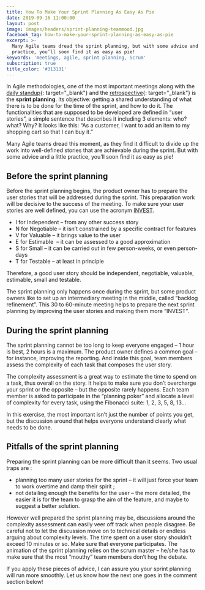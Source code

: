 ```yaml
---
title: How To Make Your Sprint Planning As Easy As Pie
date: 2019-09-16 11:00:00
layout: post
image: images/headers/sprint-planning-teammood.jpg
facebook_tag: how-to-make-your-sprint-planning-as-easy-as-pie
excerpt: >-
  Many Agile teams dread the sprint planning, but with some advice and a little
  practice, you’ll soon find it as easy as pie!
keywords: 'meetings, agile, sprint planning, Scrum'
subscription: true
title_color: '#313131'
---
```


In Agile methodologies, one of the most important meetings along with the [daily standup](https://blog.teammood.com/2018/04/18/best-practices-to-run-effective-daily-standup-meetings.html){: target="_blank"} and the [retrospective](https://blog.teammood.com/2018/02/07/a-simple-guide-to-run-agile-retrospectives.html){: target="_blank"} is the **sprint planning**. Its objective: getting a shared understanding of what there is to be done for the time of the sprint, and how to do it. The functionalities that are supposed to be developed are defined in “user stories”, a simple sentence that describes it including 3 elements: who? what? Why? It looks like this: “As a customer, I want to add an item to my shopping cart so that I can buy it.”

Many Agile teams dread this moment, as they find it difficult to divide up the work into well-defined stories that are achievable during the sprint. But with some advice and a little practice, you’ll soon find it as easy as pie\!

## **Before the sprint planning**

Before the sprint planning begins, the product owner has to prepare the user stories that will be addressed during the sprint. This preparation work will be decisive to the success of the meeting. To make sure your user stories are well defined, you can use the acronym [INVEST](https://xp123.com/articles/invest-in-good-stories-and-smart-tasks/).

* I for Independent – from any other success story
* N for Negotiable – it isn’t constrained by a specific contract for features
* V for Valuable – it brings value to the user
* E for Estimable&nbsp; – it can be assessed to a good approximation
* S for Small – it can be carried out in few person-weeks, or even person-days
* T for Testable – at least in principle

Therefore, a good user story should be independent, negotiable, valuable, estimable, small and testable.

The sprint planning only happens once during the sprint, but some product owners like to set up an intermediary meeting in the middle, called “backlog refinement”. This 30 to 60-minute meeting helps to prepare the next sprint planning by improving the user stories and making them more “INVEST”.

## **During the sprint planning**

The sprint planning cannot be too long to keep everyone engaged – 1 hour is best, 2 hours is a maximum. The product owner defines a common goal – for instance, improving the reporting. And inside this goal, team members assess the complexity of each task that composes the user story.&nbsp;

The complexity assessment is a great way to estimate the time to spend on a task, thus overall on the story. It helps to make sure you don’t overcharge your sprint or the opposite – but the opposite rarely happens. Each team member is asked to participate in the “planning poker” and allocate a level of complexity for every task, using the Fibonacci suite: 1, 2, 3, 5, 8, 13…

In this exercise, the most important isn’t just the number of points you get, but the discussion around that helps everyone understand clearly what needs to be done.&nbsp;

## **Pitfalls of the sprint planning**

Preparing the sprint planning can be more difficult than it seems. Two usual traps are :

* planning too many user stories for the sprint – it will just force your team to work overtime and damp their spirit ;
* not detailing enough the benefits for the user – the more detailed, the easier it is for the team to grasp the aim of the feature, and maybe to suggest a better solution.

However well prepared the sprint planning may be, discussions around the complexity assessment can easily veer off track when people disagree. Be careful not to let the discussion move on to technical details or endless arguing about complexity levels. The time spent on a user story shouldn’t exceed 10 minutes or so. Make sure that everyone participates. The animation of the sprint planning relies on the scrum master – he/she has to make sure that the most “mouthy” team members don’t hog the debate.&nbsp;

If you apply these pieces of advice, I can assure you your sprint planning will run more smoothly. Let us know how the next one goes in the comment section below\!